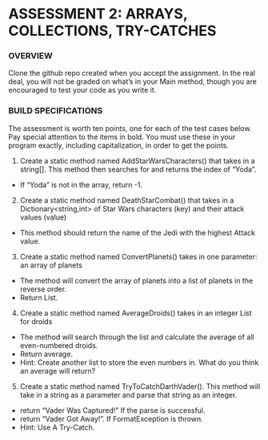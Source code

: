 # ASSESSMENT 2: ARRAYS, COLLECTIONS, TRY-CATCHES
### OVERVIEW
Clone the github repo created when you accept the assignment. In the real deal, you will not be graded on what’s in your Main method, though you are encouraged to test your code as you write it.

### BUILD SPECIFICATIONS
The assessment is worth ten points, one for each of the test cases below. Pay special attention to the items in bold. You must use these in your program exactly, including capitalization, in order to get the points.

1. Create a static method named AddStarWarsCharacters() that takes in a string[].
 This method then searches for and returns the index of “Yoda”.
- If “Yoda” is not in the array, return -1.
2. Create a static method named DeathStarCombat() that takes in a Dictionary<string,int> of Star Wars characters (key) and their attack values (value)
- This method should return the name of the Jedi with the highest Attack value.
3. Create a static method named ConvertPlanets() takes in one parameter: an array of planets
- The method will convert the array of planets into a list of planets in the reverse order.
- Return List.
4. Create a static method named AverageDroids() takes in an integer List for droids
- The method will search through the list and calculate the average of all even-numbered droids. 
- Return average.
- Hint: Create another list to store the even numbers in. What do you think an average will return?
5. Create a static method named TryToCatchDarthVader(). This method will take in a string as a parameter and parse that string as an integer.
- return “Vader Was Captured!” If the parse is successful.
- return “Vader Got Away!”. If FormatException is thrown. 
- Hint: Use A Try-Catch.
